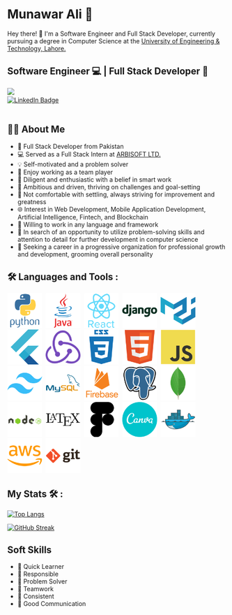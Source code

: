# Munawar Ali :dizzy:

Hey there! :wave: I'm a Software Engineer and Full Stack Developer, currently pursuing a degree in Computer Science at the [University of Engineering & Technology, Lahore.](https://www.uet.edu.pk/)

## Software Engineer 💻 | Full Stack Developer 🚀

<div id="header">
  <img src="https://media.giphy.com/media/iIqmM5tTjmpOB9mpbn/giphy.gif" width="250"/>
</div>

<div id="badges">
  <a href="[LinkedInURL](https://www.linkedin.com/in/munawaralidev/)">
    <img src="https://img.shields.io/badge/LinkedIn-blue?style=for-the-badge&logo=linkedin&logoColor=white" alt="LinkedIn Badge"/>
  </a><br>
 <img src="https://komarev.com/ghpvc/?username=MunawarAliAraiz&style=flat-square&color=blue" alt=""/>
</div>

## :man_technologist: About Me

- 🌟 Full Stack Developer from Pakistan
- :computer: Served as a Full Stack Intern at [ARBISOFT LTD.](https://www.arbisoft.com)
- 💡 Self-motivated and a problem solver
- 👥 Enjoy working as a team player
- 🌟 Diligent and enthusiastic with a belief in smart work
- 🎯 Ambitious and driven, thriving on challenges and goal-setting
- 🚀 Not comfortable with settling, always striving for improvement and greatness
- 🌐 Interest in Web Development, Mobile Application Development, Artificial Intelligence, Fintech, and Blockchain
- 💪 Willing to work in any language and framework
- 🎯 In search of an opportunity to utilize problem-solving skills and attention to detail for further development in computer science
- 🚀 Seeking a career in a progressive organization for professional growth and development, grooming overall personality

## :hammer_and_wrench: Languages and Tools :

<div>
  <img src="https://github.com/devicons/devicon/blob/master/icons/python/python-original-wordmark.svg" title="Python" alt="Python" width="80" height="80"/>&nbsp;
  <img src="https://github.com/devicons/devicon/blob/master/icons/java/java-original-wordmark.svg" title="Java" alt="Java" width="80" height="80"/>&nbsp;
  <img src="https://github.com/devicons/devicon/blob/master/icons/react/react-original-wordmark.svg" title="React" alt="React" width="80" height="80"/>&nbsp;
  <img src="https://github.com/devicons/devicon/blob/master/icons/django/django-plain-wordmark.svg" title="Django" alt="Django" width="80" height="80"/>&nbsp;
  <img src="https://github.com/devicons/devicon/blob/master/icons/materialui/materialui-original.svg" title="Material UI" alt="Material UI" width="80" height="80"/>&nbsp;
  <img src="https://github.com/devicons/devicon/blob/master/icons/flutter/flutter-original.svg" title="Flutter" alt="Flutter" width="80" height="80"/>&nbsp;
  <img src="https://github.com/devicons/devicon/blob/master/icons/redux/redux-original.svg" title="Redux" alt="Redux " width="80" height="80"/>&nbsp;
  <img src="https://github.com/devicons/devicon/blob/master/icons/css3/css3-plain-wordmark.svg"  title="CSS3" alt="CSS" width="80" height="80"/>&nbsp;
  <img src="https://github.com/devicons/devicon/blob/master/icons/html5/html5-original.svg" title="HTML5" alt="HTML" width="80" height="80"/>&nbsp;
  <img src="https://github.com/devicons/devicon/blob/master/icons/javascript/javascript-original.svg" title="JavaScript" alt="JavaScript" width="80" height="80"/>&nbsp;
  <img src="https://github.com/devicons/devicon/blob/master/icons/tailwindcss/tailwindcss-plain.svg" title="Tailwind"  alt="Tailwind" width="80" height="80"/>&nbsp;
  <img src="https://github.com/devicons/devicon/blob/master/icons/mysql/mysql-original-wordmark.svg" title="MySQL"  alt="MySQL" width="80" height="80"/>&nbsp;
  <img src="https://github.com/devicons/devicon/blob/master/icons/firebase/firebase-plain-wordmark.svg" title="Firebase" alt="Firebase" width="80" height="80"/>&nbsp;
  <img src="https://github.com/devicons/devicon/blob/master/icons/postgresql/postgresql-original.svg" title="PostgreSql"  alt="PostgreSql" width="80" height="80"/>&nbsp;
  <img src="https://github.com/devicons/devicon/blob/master/icons/mongodb/mongodb-original.svg" title="MongoDb"  alt="MongoDb" width="80" height="80"/>&nbsp;
  <img src="https://github.com/devicons/devicon/blob/master/icons/nodejs/nodejs-original-wordmark.svg" title="NodeJS" alt="NodeJS" width="80" height="80"/>&nbsp;
  <img src="https://github.com/devicons/devicon/blob/master/icons/latex/latex-original.svg" title="Latex"  alt="Latex" width="80" height="80"/>&nbsp;
  <img src="https://github.com/devicons/devicon/blob/master/icons/figma/figma-plain.svg" title="Figma"  alt="Figma" width="80" height="80"/>&nbsp;
  <img src="https://github.com/devicons/devicon/blob/master/icons/canva/canva-original.svg" title="Canva"  alt="Canva" width="80" height="80"/>&nbsp;
  <img src="https://github.com/devicons/devicon/blob/master/icons/docker/docker-original.svg" title="Docker"  alt="Docker" width="80" height="80"/>&nbsp;
  <img src="https://github.com/devicons/devicon/blob/master/icons/amazonwebservices/amazonwebservices-plain-wordmark.svg" title="AWS" alt="AWS" width="80" height="80"/>&nbsp;
  <img src="https://github.com/devicons/devicon/blob/master/icons/git/git-original-wordmark.svg" title="Git" **alt="Git" width="80" height="80"/>
</div>


## My Stats :hammer_and_wrench: :

[![Top Langs](https://github-readme-stats.vercel.app/api/top-langs/?username=MunawarAliAraiz&layout=compact&theme=vision-friendly-dark)](https://github.com/anuraghazra/github-readme-stats)

[![GitHub Streak](https://github-readme-streak-stats.herokuapp.com?user=MunawarAliAraiz&theme=highcontrast&date_format=M%20j%5B%2C%20Y%5D)](https://git.io/streak-stats)


## Soft Skills

- :rocket: Quick Learner
- :dart: Responsible
- :jigsaw: Problem Solver
- :handshake: Teamwork
- :repeat: Consistent
- 💬 Good Communication
